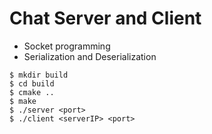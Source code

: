 # Chat Server and Client
- Socket programming
- Serialization and Deserialization

```
$ mkdir build
$ cd build
$ cmake ..
$ make
$ ./server <port>
$ ./client <serverIP> <port>
```
